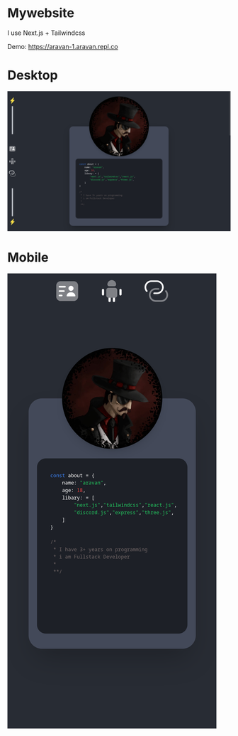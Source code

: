 # Mywebsite 

I use 
        Next.js + Tailwindcss 


Demo: https://aravan-1.aravan.repl.co


<h1>Desktop</h1>

![alt text](./imgs/d.png)

<h1>Mobile</h1>

![alt text](./imgs/m.png)